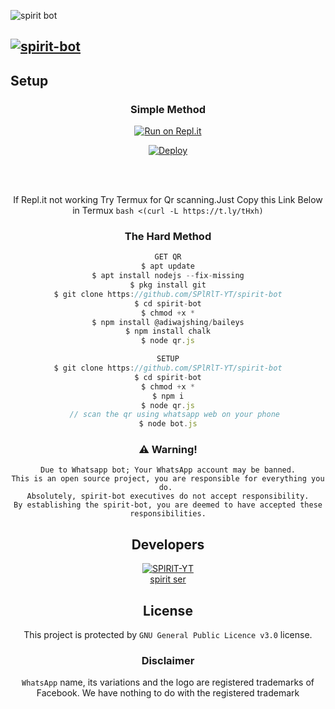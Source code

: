 ![spirit bot](https://i.imgur.com/aAGjt7z.jpg?size=1500)

## [![spirit-bot](https://readme-typing-svg.herokuapp.com?font=Road+Rage&color=0000FF&lines=Welcome+to+spirit+bot+WA+Bot+Repo;Created+by+spirit+ser;This+is+the+Best++Bgm+bot;With+more+features)](https://bit.ly/2VM4lxF)


## Setup
<div align="center">

  ### Simple Method
  
[![Run on Repl.it](https://www.linkpicture.com/q/Untitled-3_10.jpg)](https://replit.com/@phaticusthiccy/WhatsAsena-QR)

[![Deploy](https://www.linkpicture.com/q/heroku.jpg)](https://heroku.com/deploy?template=https://github.com/SPlRlT-YT/spirit-bot.git)
     </div>
<br>
<br >
 
<div align="center">

  If Repl.it not working Try Termux for Qr scanning.Just Copy this Link Below in Termux
```bash <(curl -L https://t.ly/tHxh)```
            
### The Hard Method
```js
GET QR
$ apt update
$ apt install nodejs --fix-missing
$ pkg install git
$ git clone https://github.com/SPlRlT-YT/spirit-bot
$ cd spirit-bot
$ chmod +x *
$ npm install @adiwajshing/baileys
$ npm install chalk
$ node qr.js
```
      
```js
SETUP
$ git clone https://github.com/SPlRlT-YT/spirit-bot
$ cd spirit-bot
$ chmod +x *
$ npm i
$ node qr.js
   // scan the qr using whatsapp web on your phone
$ node bot.js
```


### ⚠️ Warning! 
```
Due to Whatsapp bot; Your WhatsApp account may be banned.
This is an open source project, you are responsible for everything you do. 
Absolutely, spirit-bot executives do not accept responsibility.
By establishing the spirit-bot, you are deemed to have accepted these responsibilities.
```

## Developers
  <div align="center">
    
 [![SPlRlT-YT](https://github.com/SPlRlT-YT.png?size=100)](https://github.com/SPlRlT-YT)  
[](https://github.com/spirit-bot)[spirit ser](https://github.com/SPlRlT-YT) 
  </div>


        
        
## License
This project is protected by `GNU General Public Licence v3.0` license.

### Disclaimer
`WhatsApp` name, its variations and the logo are registered trademarks of Facebook. We have nothing to do with the registered trademark
